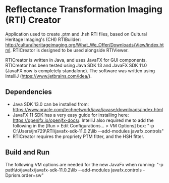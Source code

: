 # Reflectance Transformation Imaging (RTI) Creator

Application used to create .ptm and .hsh RTI files, based on Cultural Heritage 
Imaging's (CHI) RTIBuilder:
http://culturalheritageimaging.org/What_We_Offer/Downloads/View/index.html.
RTICreator is designed to be used alongside RTIViewer. 

RTICreator is written in Java, and uses JavaFX for GUI components. RTICreator 
has been tested using Java SDK 13 and JavaFX SDK 11.0 (JavaFX now is completely 
standalone). The software was written using IntelliJ 
(https://www.jetbrains.com/idea/). 

## Dependencies 
- Java SDK 13.0 can be installed from: 
  https://www.oracle.com/technetwork/java/javase/downloads/index.html
- JavaFX 11 SDK has a very easy guide for installing here: 
  https://openjfx.io/openjfx-docs/. IntelliJ also required me to add the 
  following in the [Run > Edit Configurations... > VM Options] box: "-p 
  C:\Users\jm729\RTI\javafx-sdk-11.0.2\lib --add-modules javafx.controls" 
- RTICreator requires the propriety PTM fitter, and the HSH fitter.  

## Build and Run
The following VM options are needed for the new JavaFx when running:
"-p path\to\javafx\javafx-sdk-11.0.2\lib --add-modules javafx.controls 
-Dprism.order=sw"

